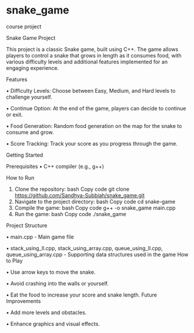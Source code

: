 # snake_game
course project


Snake Game Project

This project is a classic Snake game, built using C++. The game allows players to control a snake that grows in length as it consumes food, with various difficulty levels and additional features implemented for an engaging experience.


Features

•	Difficulty Levels: Choose between Easy, Medium, and Hard levels to challenge yourself.

•	Continue Option: At the end of the game, players can decide to continue or exit.

•	Food Generation: Random food generation on the map for the snake to consume and grow.

•	Score Tracking: Track your score as you progress through the game.


Getting Started

Prerequisites
•	C++ compiler (e.g., g++)

How to Run
1.	Clone the repository:
bash
Copy code
git clone https://github.com/Sandhya-Subbiah/snake_game.git
2.	Navigate to the project directory:
bash
Copy code
cd snake-game
3.	Compile the game:
bash
Copy code
g++ -o snake_game main.cpp
4.	Run the game:
bash
Copy code
./snake_game


Project Structure

•	main.cpp - Main game file

•	stack_using_ll.cpp, stack_using_array.cpp, queue_using_ll.cpp, queue_using_array.cpp - Supporting data structures used in the game
How to Play

•	Use arrow keys to move the snake.

•	Avoid crashing into the walls or yourself.

•	Eat the food to increase your score and snake length.
Future Improvements

•	Add more levels and obstacles.

•	Enhance graphics and visual effects.

